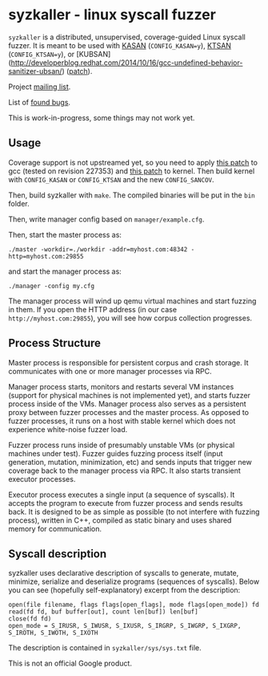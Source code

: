 # syzkaller - linux syscall fuzzer

`syzkaller` is a distributed, unsupervised, coverage-guided Linux syscall fuzzer.
It is meant to be used with [KASAN](https://www.kernel.org/doc/Documentation/kasan.txt) (`CONFIG_KASAN=y`),
[KTSAN](https://github.com/google/ktsan) (`CONFIG_KTSAN=y`),
or [KUBSAN] (http://developerblog.redhat.com/2014/10/16/gcc-undefined-behavior-sanitizer-ubsan/) ([patch](https://lkml.org/lkml/2014/10/20/181)).

Project [mailing list](https://groups.google.com/forum/#!forum/syzkaller).

List of [found bugs](https://github.com/google/syzkaller/wiki/Found-Bugs).

This is work-in-progress, some things may not work yet.

## Usage

Coverage support is not upstreamed yet, so you need to apply [this patch](https://codereview.appspot.com/267910043)
to gcc (tested on revision 227353) and [this patch](https://github.com/dvyukov/linux/commit/5626fbd654b9f0ce037376bd95bfe8e9530e1313)
to kernel. Then build kernel with `CONFIG_KASAN` or `CONFIG_KTSAN` and the new `CONFIG_SANCOV`.

Then, build syzkaller with `make`.
The compiled binaries will be put in the `bin` folder.

Then, write manager config based on `manager/example.cfg`.

Then, start the master process as:
```
./master -workdir=./workdir -addr=myhost.com:48342 -http=myhost.com:29855
```

and start the manager process as:
```
./manager -config my.cfg
```

The manager process will wind up qemu virtual machines and start fuzzing in them.
If you open the HTTP address (in our case `http://myhost.com:29855`),
you will see how corpus collection progresses.

## Process Structure

Master process is responsible for persistent corpus and crash storage.
It communicates with one or more manager processes via RPC.

Manager process starts, monitors and restarts several VM instances (support for
physical machines is not implemented yet), and starts fuzzer process inside of the VMs.
Manager process also serves as a persistent proxy between fuzzer processes and the master process.
As opposed to fuzzer processes, it runs on a host with stable kernel which does not
experience white-noise fuzzer load.

Fuzzer process runs inside of presumably unstable VMs (or physical machines under test).
Fuzzer guides fuzzing process itself (input generation, mutation, minimization, etc)
and sends inputs that trigger new coverage back to the manager process via RPC.
It also starts transient executor processes.

Executor process executes a single input (a sequence of syscalls).
It accepts the program to execute from fuzzer process and sends results back.
It is designed to be as simple as possible (to not interfere with fuzzing process),
written in C++, compiled as static binary and uses shared memory for communication.

## Syscall description

syzkaller uses declarative description of syscalls to generate, mutate, minimize,
serialize and deserialize programs (sequences of syscalls). Below you can see
(hopefully self-explanatory) excerpt from the description:

```
open(file filename, flags flags[open_flags], mode flags[open_mode]) fd
read(fd fd, buf buffer[out], count len[buf]) len[buf]
close(fd fd)
open_mode = S_IRUSR, S_IWUSR, S_IXUSR, S_IRGRP, S_IWGRP, S_IXGRP, S_IROTH, S_IWOTH, S_IXOTH
```

The description is contained in `syzkaller/sys/sys.txt` file.

This is not an official Google product.
